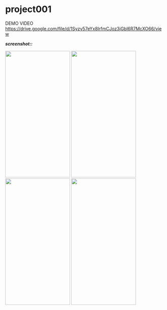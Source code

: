 # project001

DEMO VIDEO https://drive.google.com/file/d/1Syzy57eYx8lrfmCJoz3jGbl6R7McXO66/view

***screenshot::***&nbsp;

<img src="Screenshot_2019-04-27-16-18-54.png" width="205" height="401">
<img src="Screenshot_2019-04-27-16-18-59.png" width="205" height="401">
<img src="Screenshot_2019-04-27-16-19-16.png" width="205" height="401">
<img src="Screenshot_2019-04-27-16-19-39.png" width="205" height="401">
